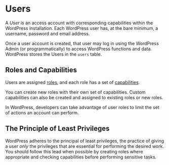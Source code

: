 # Users

A _User_ is an access account with corresponding capabilities within the WordPress installation. Each WordPress user has, at the bare minimum, a username, password and email address.

Once a user account is created, that user may log in using the WordPress Admin (or programmatically) to access WordPress functions and data. WordPress stores the Users in the `users` table.

## Roles and Capabilities

Users are assigned [roles](https://developer.wordpress.org/plugins/users/roles-and-capabilities/#roles), and each role has a set of [capabilities](https://developer.wordpress.org/plugins/users/roles-and-capabilities/#capabilities).

You can create new roles with their own set of capabilities. Custom capabilities can also be created and assigned to existing roles or new roles.

In WordPress, developers can take advantage of user roles to limit the set of actions an account can perform.

## The Principle of Least Privileges

WordPress adheres to the principal of least privileges, the practice of giving a user _only_ the privileges that are essential for performing the desired work. You should follow this lead when possible by creating roles where appropriate and checking capabilities before performing sensitive tasks.